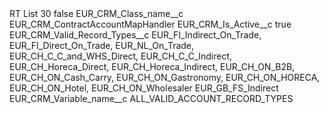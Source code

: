 <?xml version="1.0" encoding="UTF-8"?>
<CustomMetadata xmlns="http://soap.sforce.com/2006/04/metadata" xmlns:xsi="http://www.w3.org/2001/XMLSchema-instance" xmlns:xsd="http://www.w3.org/2001/XMLSchema">
    <label>RT List 30</label>
    <protected>false</protected>
    <values>
        <field>EUR_CRM_Class_name__c</field>
        <value xsi:type="xsd:string">EUR_CRM_ContractAccountMapHandler</value>
    </values>
    <values>
        <field>EUR_CRM_Is_Active__c</field>
        <value xsi:type="xsd:boolean">true</value>
    </values>
    <values>
        <field>EUR_CRM_Valid_Record_Types__c</field>
        <value xsi:type="xsd:string">EUR_FI_Indirect_On_Trade,
EUR_FI_Direct_On_Trade,
EUR_NL_On_Trade,
EUR_CH_C_C_and_WHS_Direct,
EUR_CH_C_C_Indirect,
EUR_CH_Horeca_Direct,
EUR_CH_Horeca_Indirect,
EUR_CH_ON_B2B,
EUR_CH_ON_Cash_Carry,
EUR_CH_ON_Gastronomy,
EUR_CH_ON_HORECA,
EUR_CH_ON_Hotel,
EUR_CH_ON_Wholesaler
EUR_GB_FS_Indirect</value>
    </values>
    <values>
        <field>EUR_CRM_Variable_name__c</field>
        <value xsi:type="xsd:string">ALL_VALID_ACCOUNT_RECORD_TYPES</value>
    </values>
</CustomMetadata>
